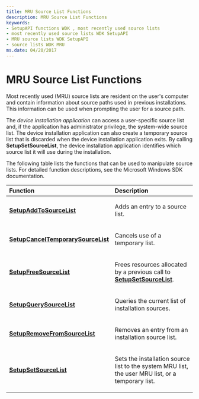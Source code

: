 ```yaml
---
title: MRU Source List Functions
description: MRU Source List Functions
keywords:
- SetupAPI functions WDK , most recently used source lists
- most recently used source lists WDK SetupAPI
- MRU source lists WDK SetupAPI
- source lists WDK MRU
ms.date: 04/20/2017
---
```


# MRU Source List Functions





Most recently used (MRU) source lists are resident on the user's computer and contain information about source paths used in previous installations. This information can be used when prompting the user for a source path.

The *device installation application* can access a user-specific source list and, if the application has administrator privilege, the system-wide source list. The device installation application can also create a temporary source list that is discarded when the device installation application exits. By calling **SetupSetSourceList**, the device installation application identifies which source list it will use during the installation.

The following table lists the functions that can be used to manipulate source lists. For detailed function descriptions, see the Microsoft Windows SDK documentation.

<table>
<colgroup>
<col width="50%" />
<col width="50%" />
</colgroup>
<thead>
<tr class="header">
<th align="left">Function</th>
<th align="left">Description</th>
</tr>
</thead>
<tbody>
<tr class="odd">
<td align="left"><p><a href="/windows/win32/api/setupapi/nf-setupapi-setupaddtosourcelista" data-raw-source="[&lt;strong&gt;SetupAddToSourceList&lt;/strong&gt;](/windows/win32/api/setupapi/nf-setupapi-setupaddtosourcelista)"><strong>SetupAddToSourceList</strong></a></p></td>
<td align="left"><p>Adds an entry to a source list.</p></td>
</tr>
<tr class="even">
<td align="left"><p><a href="/windows/win32/api/setupapi/nf-setupapi-setupcanceltemporarysourcelist" data-raw-source="[&lt;strong&gt;SetupCancelTemporarySourceList&lt;/strong&gt;](/windows/win32/api/setupapi/nf-setupapi-setupcanceltemporarysourcelist)"><strong>SetupCancelTemporarySourceList</strong></a></p></td>
<td align="left"><p>Cancels use of a temporary list.</p></td>
</tr>
<tr class="odd">
<td align="left"><p><a href="/windows/win32/api/setupapi/nf-setupapi-setupfreesourcelista" data-raw-source="[&lt;strong&gt;SetupFreeSourceList&lt;/strong&gt;](/windows/win32/api/setupapi/nf-setupapi-setupfreesourcelista)"><strong>SetupFreeSourceList</strong></a></p></td>
<td align="left"><p>Frees resources allocated by a previous call to <a href="/windows/win32/api/setupapi/nf-setupapi-setupsetsourcelista" data-raw-source="[&lt;strong&gt;SetupSetSourceList&lt;/strong&gt;](/windows/win32/api/setupapi/nf-setupapi-setupsetsourcelista)"><strong>SetupSetSourceList</strong></a>.</p></td>
</tr>
<tr class="even">
<td align="left"><p><a href="/windows/win32/api/setupapi/nf-setupapi-setupquerysourcelista" data-raw-source="[&lt;strong&gt;SetupQuerySourceList&lt;/strong&gt;](/windows/win32/api/setupapi/nf-setupapi-setupquerysourcelista)"><strong>SetupQuerySourceList</strong></a></p></td>
<td align="left"><p>Queries the current list of installation sources.</p></td>
</tr>
<tr class="odd">
<td align="left"><p><a href="/windows/win32/api/setupapi/nf-setupapi-setupremovefromsourcelista" data-raw-source="[&lt;strong&gt;SetupRemoveFromSourceList&lt;/strong&gt;](/windows/win32/api/setupapi/nf-setupapi-setupremovefromsourcelista)"><strong>SetupRemoveFromSourceList</strong></a></p></td>
<td align="left"><p>Removes an entry from an installation source list.</p></td>
</tr>
<tr class="even">
<td align="left"><p><a href="/windows/win32/api/setupapi/nf-setupapi-setupsetsourcelista" data-raw-source="[&lt;strong&gt;SetupSetSourceList&lt;/strong&gt;](/windows/win32/api/setupapi/nf-setupapi-setupsetsourcelista)"><strong>SetupSetSourceList</strong></a></p></td>
<td align="left"><p>Sets the installation source list to the system MRU list, the user MRU list, or a temporary list.</p></td>
</tr>
</tbody>
</table>

 

